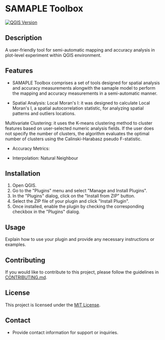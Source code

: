 # SAMAPLE Toolbox

[![QGIS Version](https://img.shields.io/badge/QGIS-3.x-brightgreen)](https://qgis.org/)

## Description

A user-friendly tool for semi-automatic mapping and accuracy analysis  in plot-level experiment within QGIS environment.

## Features

- SAMAPLE Toolbox comprises a set of tools designed for spatial analysis and accuracy measurements alongwith the samaple model to perform the mapping and accuracy measurements in a semi-automatic manner.

- Spatial Analysis:
Local Moran's I: it was designed to calculate Local Moran's I, a spatial autocorrelation statistic, for analyzing spatial patterns and outliers locations.

Multivariate Clustering: it uses the K-means clustering method to cluster features based on user-selected numeric analysis fields.
If the user does not specify the number of clusters, the algorithm evaluates the optimal number of clusters using the Calinski-Harabasz pseudo F-statistic.

- Accuracy Metrics:

- Interpolation: Natural Neighbour

## Installation

1. Open QGIS.
2. Go to the "Plugins" menu and select "Manage and Install Plugins".
3. In the "Plugins" dialog, click on the "Install from ZIP" button.
4. Select the ZIP file of your plugin and click "Install Plugin".
5. Once installed, enable the plugin by checking the corresponding checkbox in the "Plugins" dialog.

## Usage

Explain how to use your plugin and provide any necessary instructions or examples.

## Contributing

If you would like to contribute to this project, please follow the guidelines in [CONTRIBUTING.md](CONTRIBUTING.md).

## License

This project is licensed under the [MIT License](LICENSE).

## Contact

- Provide contact information for support or inquiries.
